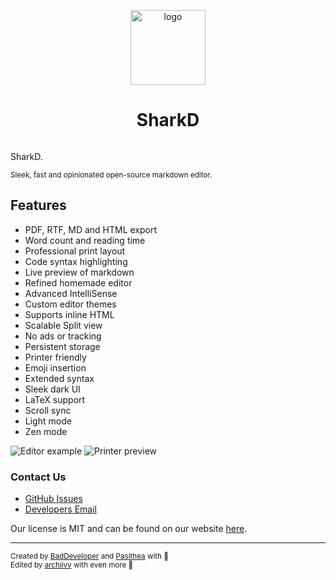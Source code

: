 <p align="center">
  <a href="https://markd.it" alt="Homepage" title="Homepage" style="display: flex; flex-direction: column; align-items: center; gap: 1em; text-decoration: none;">
    <img src="static/favicon.svg" height="120" alt="logo">
    <h1 align="center">SharkD</h1>
  </a>
</p>

SharkD.

<sup>
  Sleek, fast and opinionated open-source markdown editor.
</sup>

## Features

- PDF, RTF, MD and HTML export
- Word count and reading time
- Professional print layout
- Code syntax highlighting
- Live preview of markdown
- Refined homemade editor
- Advanced IntelliSense
- Custom editor themes
- Supports inline HTML
- Scalable Split view
- No ads or tracking
- Persistent storage
- Printer friendly
- Emoji insertion
- Extended syntax
- Sleek dark UI
- LaTeX support
- Scroll sync
- Light mode
- Zen mode

![Editor example](.github/editor-preview.png) ![Printer preview](.github/printer-preview.png)

### Contact Us

- [GitHub Issues](https://github.com/archiivcc/sharkd/issues)
- [Developers Email](mailto:chase@archiiv.cc)

Our license is MIT and can be found on our website [here]().

---

<sup>
  Created by <a href="https://github.com/itzcozi" title="BadDeveloper's github">BadDeveloper</a> and <a href="https://github.com/Pasithea0" title="Pas's github">Pasithea</a> with 💙 </br>
  Edited by <a href="https://github.com/archiivv" title="archiivv's github">archiivv</a> with even more 💙
</sup>
